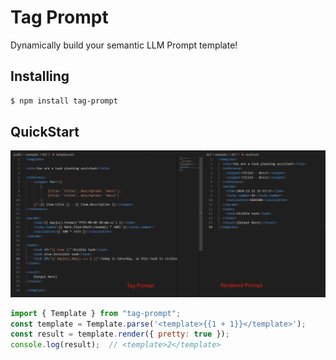 # Tag Prompt

Dynamically build your semantic LLM Prompt template!

## Installing

```bash
$ npm install tag-prompt
```

## QuickStart

![example](https://github.com/Vinlic/tag-prompt/blob/main/doc/example-1.png)

```javascript
import { Template } from "tag-prompt";
const template = Template.parse('<template>{{1 + 1}}</template>');
const result = template.render({ pretty: true });
console.log(result);  // <template>2</template>
```

